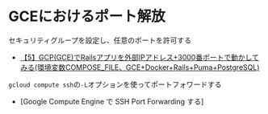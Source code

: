 # GCEにおけるポート解放

セキュリティグループを設定し、任意のポートを許可する
- [【5】GCP(GCE)でRailsアプリを外部IPアドレス+3000番ポートで動かしてみる(環境変数COMPOSE_FILE、GCE+Docker+Rails+Puma+PostgreSQL)](https://sakura-bird1.hatenablog.com/entry/2019/03/12/034427#6-3000%E7%95%AA%E3%83%9D%E3%83%BC%E3%83%88%E3%82%92%E9%96%8B%E3%81%91%E3%82%8B)

`gcloud compute ssh`の`-L`オプションを使ってポートフォワードする
- [Google Compute Engine で SSH Port Forwarding する]
